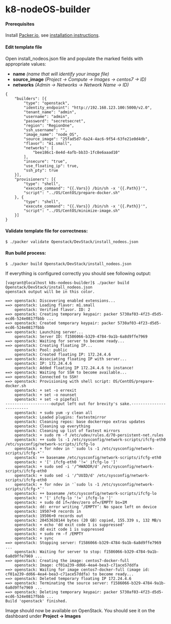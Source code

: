 k8-nodeOS-builder
==================

#### Prerequisites
Install [Packer.io](https://packer.io/downloads.html), see [installation instructions](https://packer.io/docs/installation.html).

#### Edit template file
Open install_nodeos.json file and populate the marked fields with appropriate values:
-	**name** 					*(name that will identify your image file)*
-	**source_image** 	*(Project -> Compute -> Images -> centos7 -> ID)*
-	**networks**			*(Admin -> Networks -> Network Name -> ID)*
```
{
    "builders": [{
        "type": "openstack",
        "identity_endpoint": "http://192.168.123.100:5000/v2.0",
        "tenant_name": "admin",
        "username": "admin",
        "password": "secretsecret",
        "region": "RegionOne",
        "ssh_username": "",
        "image_name": "node_OS",
        "source_image": "25fad5d7-6a24-4ac6-9f54-63fe21e0d4db",
        "flavor": "m1.small",
        "networks": [
            "bee186c1-8e4d-4afb-bb33-1fc8e6aaad10"
        ],
        "insecure": "true",
        "use_floating_ip": true,
        "ssh_pty": true
    }],
    "provisioners": [{
        "type": "shell",
        "execute_command": "{{.Vars}} /bin/sh -x '{{.Path}}'",
        "script": "../OS/CentOS/prepare-docker.sh"
    }, {
        "type": "shell",
        "execute_command": "{{.Vars}} /bin/sh -x '{{.Path}}'",
        "script": "../OS/CentOS/minimize-image.sh"
    }]
}
```

#### Validate template file for correctness:
```
$ ./packer validate Openstack/DevStack/install_nodeos.json
```

#### Run build process:
```
$ ./packer build Openstack/DevStack/install_nodeos.json
```
If everything is configured correctly you should see following output:
```
[vagrant@localhost k8s-nodeos-builder]$ ./packer build Openstack/DevStack/install_nodeos.json
openstack output will be in this color.

==> openstack: Discovering enabled extensions...
==> openstack: Loading flavor: m1.small
    openstack: Verified flavor. ID: 2
==> openstack: Creating temporary keypair: packer 5730af03-4f23-d5d5-ecd6-524e0817fbbb ...
==> openstack: Created temporary keypair: packer 5730af03-4f23-d5d5-ecd6-524e0817fbbb
==> openstack: Launching server...
    openstack: Server ID: f1586066-b329-4784-9a1b-6a8d9ffe7969
==> openstack: Waiting for server to become ready...
==> openstack: Creating floating IP...
    openstack: Pool: public
    openstack: Created floating IP: 172.24.4.6
==> openstack: Associating floating IP with server...
    openstack: IP: 172.24.4.6
    openstack: Added floating IP 172.24.4.6 to instance!
==> openstack: Waiting for SSH to become available...
==> openstack: Connected to SSH!
==> openstack: Provisioning with shell script: OS/CentOS/prepare-docker.sh
    openstack: + set -o errexit
    openstack: + set -o nounset
    openstack: + set -o pipefail
--------------------output left out for brevity's sake.-------------------------
    openstack: + sudo yum -y clean all
    openstack: Loaded plugins: fastestmirror
    openstack: Cleaning repos: base dockerrepo extras updates
    openstack: Cleaning up everything
    openstack: Cleaning up list of fastest mirrors
    openstack: + sudo rm -f /etc/udev/rules.d/70-persistent-net.rules
    openstack: ++ sudo ls -1 /etc/sysconfig/network-scripts/ifcfg-eth0 /etc/sysconfig/network-scripts/ifcfg-lo
    openstack: + for ndev in '`sudo ls -1 /etc/sysconfig/network-scripts/ifcfg-*`'
    openstack: ++ basename /etc/sysconfig/network-scripts/ifcfg-eth0
    openstack: + '[' ifcfg-eth0 '!=' ifcfg-lo ']'
    openstack: + sudo sed -i '/^HWADDR/d' /etc/sysconfig/network-scripts/ifcfg-eth0
    openstack: + sudo sed -i '/^UUID/d' /etc/sysconfig/network-scripts/ifcfg-eth0
    openstack: + for ndev in '`sudo ls -1 /etc/sysconfig/network-scripts/ifcfg-*`'
    openstack: ++ basename /etc/sysconfig/network-scripts/ifcfg-lo
    openstack: + '[' ifcfg-lo '!=' ifcfg-lo ']'
    openstack: + sudo dd if=/dev/zero of=/EMPTY bs=1M
    openstack: dd: error writing ‘/EMPTY’: No space left on device
    openstack: 19507+0 records in
    openstack: 19506+0 records out
    openstack: 20453638144 bytes (20 GB) copied, 155.339 s, 132 MB/s
    openstack: + echo 'dd exit code 1 is suppressed'
    openstack: dd exit code 1 is suppressed
    openstack: + sudo rm -f /EMPTY
    openstack: + sync
==> openstack: Stopping server: f1586066-b329-4784-9a1b-6a8d9ffe7969 ...
    openstack: Waiting for server to stop: f1586066-b329-4784-9a1b-6a8d9ffe7969 ...
==> openstack: Creating the image: centos7-docker-full
    openstack: Image: cf01a239-dd66-4ea4-bea3-c71ace57ddfa
==> openstack: Waiting for image centos7-docker-full (image id: cf01a239-dd66-4ea4-bea3-c71ace57ddfa) to become ready...
==> openstack: Deleted temporary floating IP 172.24.4.6
==> openstack: Terminating the source server: f1586066-b329-4784-9a1b-6a8d9ffe7969 ...
==> openstack: Deleting temporary keypair: packer 5730af03-4f23-d5d5-ecd6-524e0817fbbb ...
Build 'openstack' finished.
```
Image should now be available on OpenStack. You should see it on the dashboard under **Project -> Images**
